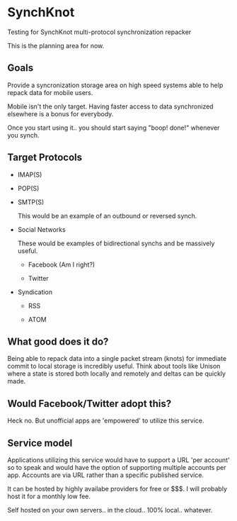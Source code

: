 SynchKnot
=========

Testing for SynchKnot multi-protocol synchronization repacker

This is the planning area for now.

Goals
-----

Provide a syncronization storage area on high speed systems able to help repack data for 
mobile users.

Mobile isn't the only target.  Having faster access to data synchronized elsewhere is a 
bonus for everybody.

Once you start using it.. you should start saying "boop! done!" whenever you synch.

Target Protocols
----------------

- IMAP(S)

- POP(S)

- SMTP(S)

  This would be an example of an outbound or reversed synch.

- Social Networks

  These would be examples of bidirectional synchs and be massively useful.

  - Facebook (Am I right?)

  - Twitter

- Syndication

  - RSS

  - ATOM

What good does it do?
---------------------

Being able to repack data into a single packet stream (knots) for immediate commit to 
local storage is incredibly useful.  Think about tools like Unison where a state is 
stored both locally and remotely and deltas can be quickly made.

Would Facebook/Twitter adopt this?
----------------------------------

Heck no.  But unofficial apps are 'empowered' to utilize this service.

Service model
-------------

Applications utilizing this service would have to support a URL 'per account' so to 
speak and would have the option of supporting multiple accounts per app.  Accounts are 
via URL rather than a specific published service.

It can be hosted by highly availabe providers for free or $$$.  I will probably host it 
for a monthly low fee.

Self hosted on your own servers.. in the cloud.. 100% local.. whatever.
